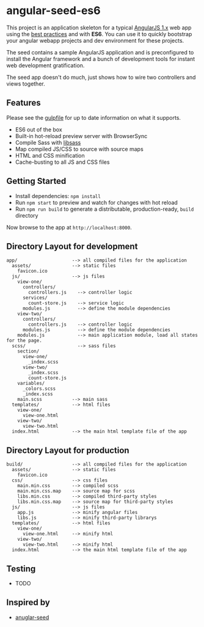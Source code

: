 
# angular-seed-es6

This project is an application skeleton for a typical [AngularJS 1.x](http://angularjs.org/) web app using the [best practices](https://github.com/johnpapa/angular-styleguide/blob/master/a1/README.md) and with **ES6**.
You can use it to quickly bootstrap your angular webapp projects and dev environment for these
projects.

The seed contains a sample AngularJS application and is preconfigured to install the Angular
framework and a bunch of development tools for instant web development gratification.

The seed app doesn't do much, just shows how to wire two controllers and views together.

## Features

Please see the [gulpfile](./gulpfile.babel.js) for up to date information on what it supports.

* ES6 out of the box
* Built-in hot-reload preview server with BrowserSync
* Compile Sass with [libsass](http://sass-lang.com/libsass)
* Map compiled JS/CSS to source with source maps
* HTML and CSS minification
* Cache-busting to all JS and CSS files


## Getting Started

- Install dependencies: `npm install`
- Run `npm start` to preview and watch for changes with hot reload
- Run `npm run build` to generate a distributable, production-ready, `build` directory

Now browse to the app at `http://localhost:8000`.

## Directory Layout for development

```
app/                    --> all compiled files for the application
  assets/               --> static files
    favicon.ico
  js/                   --> js files
    view-one/
      controllers/
        controllers.js    --> controller logic
      services/
        count-store.js    --> service logic
      modules.js          --> define the module dependencies
    view-two/
      controllers/
        controllers.js    --> controller logic
      modules.js          --> define the module dependencies
    modules.js            --> main application module, load all states for the page.
  scss/                   --> sass files
    section/
      view-one/
        _index.scss
      view-two/
        _index.scss
        count-store.js
    variables/
      _colors.scss
      _index.scss
    main.scss           --> main sass
  templates/            --> html files
    view-one/
      view-one.html
    view-two/
      view-two.html
  index.html            --> the main html template file of the app
```


## Directory Layout  for production

```
build/                  --> all compiled files for the application
  assets/               --> static files
    favicon.ico
  css/                  --> css files
    main.min.css        --> compiled scss
    main.min.css.map    --> source map for scss
    libs.min.css        --> compiled third-party styles
    libs.min.css.map    --> source map for third-party styles
  js/                   --> js files
    app.js              --> minify angular files
    libs.js             --> minify third-party librarys
  templates/            --> html files
    view-one/
      view-one.html     --> minify html
    view-two/
      view-two.html     --> minify html
  index.html            --> the main html template file of the app
```
## Testing

* TODO

## Inspired by
- [anuglar-seed](https://github.com/angular/angular-seed)
